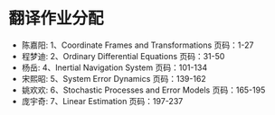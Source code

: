 # 翻译作业分配

- 陈嘉阳: 1、Coordinate Frames and Transformations	页码：1-27
- 程梦迪: 2、Ordinary Differential Equations	页码：31-50
- 杨岳: 4、Inertial Navigation System	页码：101-134
- 宋熙昭: 5、System Error Dynamics	页码：139-162
- 姚欢欢: 6、Stochastic Processes and Error Models	页码：165-195
- 庞宇奇: 7、Linear Estimation	页码：197-237
